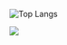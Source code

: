 ![Top Langs](https://github-readme-stats.vercel.app/api/top-langs/?username=mvrck21&theme=tokyonight&size_weight=0.5&count_weight=0.5&langs_count=4&show_icons=true&hide=html,css)

<img src="https://github-readme-stats.vercel.app/api/top-langs/?username=mvrck21"/>
